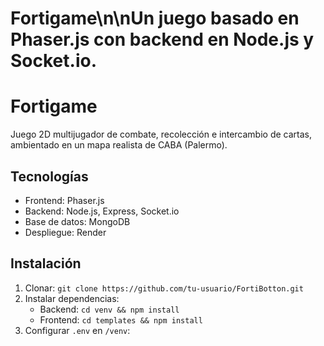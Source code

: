 # Fortigame\n\nUn juego basado en Phaser.js con backend en Node.js y Socket.io.
# Fortigame
Juego 2D multijugador de combate, recolección e intercambio de cartas, ambientado en un mapa realista de CABA (Palermo).

## Tecnologías
- Frontend: Phaser.js
- Backend: Node.js, Express, Socket.io
- Base de datos: MongoDB
- Despliegue: Render

## Instalación
1. Clonar: `git clone https://github.com/tu-usuario/FortiBotton.git`
2. Instalar dependencias:
   - Backend: `cd venv && npm install`
   - Frontend: `cd templates && npm install`
3. Configurar `.env` en `/venv`:
